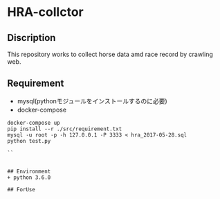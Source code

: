 # HRA-collctor

## Discription
This repository works to collect horse data amd race record by crawling web.

## Requirement
+ mysql(pythonモジュールをインストールするのに必要)
+ docker-compose
　　
```
docker-compose up
pip install --r ./src/requirement.txt
mysql -u root -p -h 127.0.0.1 -P 3333 < hra_2017-05-28.sql
python test.py

``


## Environment
+ python 3.6.0

## ForUse
